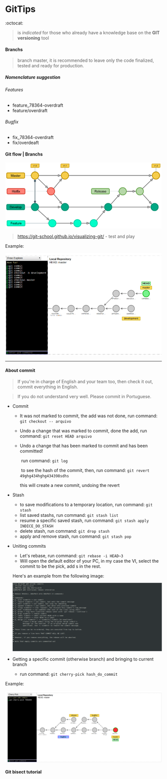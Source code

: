# GitTips
:octocat:

> is _indicated_ for those who already have a knowledge base on the **GIT versioning** tool

#### Branchs

> branch master, it is recommended to leave only the code finalized, tested and ready for production.

##### Nomenclature suggestion

###### Features

* feature_78364-overdraft
* feature/overdraft

###### Bugfix

* fix_78364-overdraft
* fix/overdeaft



#### Git flow | Branchs

![](img/gitflow.png)

> https://git-school.github.io/visualizing-git/ - test and play

Example:

![](img/visualbranches.png)

___



#### About commit

> If you're in charge of English and your team too, then check it out, commit everything in English.

> If you do not understand very well. Please commit in Portuguese.

- Commit

  * It was not marked to commit, the add was not done, run command: ```git checkout -- arquivo```

  * Undo a change that was marked to commit, done the add, run command: ```git reset HEAD arquivo```

  * Undo a change that has been marked to commit and has been committed!

    ​		run command: ```git log```

    ​		to see the hash of the commit, then, run command: ```git revert 49ghg434hghg434398sdhs```

    this will create a new commit, undoing the revert

- Stash
  * to save modifications to a temporary location, run command: ```git stash```
  * list saved stashs, run command: ```git stash list```
  * resume a specific saved stash, run command: ```git stash apply INDICE_DO_STASH```
  * delete stash, run command: ```git drop stash```
  * apply and remove stash, run command: ```git stash pop```
  
- Uniting commits

  * Let's rebase, run command: ```git rebase -i HEAD~3```
  * Will open the default editor of your PC, in my case the VI, select the commit to be the pick, add s in the rest.

  Here's an example from the following image:

  ![](img/rebasei.png)



* Getting a specific commit (otherwise branch)  and bringing to current branch

  * run command: ```git cherry-pick hash_do_commit```

  

Example:

![](img/cherrypick.png)

#### Git bisect tutorial



